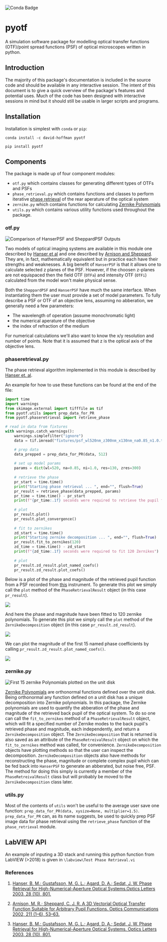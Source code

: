 ![Conda Badge](https://anaconda.org/david-hoffman/pyotf/badges/installer/conda.svg)

# pyotf

A simulation software package for modelling optical transfer functions (OTF)/point spread functions (PSF) of optical microscopes written in python.

## Introduction

The majority of this package's documentation is included in the source code and should be available in any interactive session. The intent of this document is to give a quick overview of the package's features and potential uses. Much of the code has been designed with interactive sessions in mind but it should still be usable in larger scripts and programs.

## Installation

Installation is simplest with `conda` or `pip`:

```
conda install -c david-hoffman pyotf
```

```
pip install pyotf
```

## Components

The package is made up of four component modules:
- `otf.py` which contains classes for generating different types of OTFs and PSFs
- `phase_retrieval.py` which contains functions and classes to perform iterative [phase retrieval][3] of the rear aperature of the optical system
- `zernike.py` which contains functions for calculating [Zernike Polynomials](https://en.wikipedia.org/wiki/Zernike_polynomials)
- `utils.py` which contains various utility functions used throughout the package.

### otf.py

![Comparison of HanserPSF and SheppardPSF Outputs](https://github.com/david-hoffman/pyOTF/blob/master/fixtures/otf.png?raw=true "Output of python -m pyotf.otf")

Two models of optical imaging systems are available in this module one described by [Hanser et al][1] and one described by [Arnison and Sheppard][2]. They are, in fact, mathematically equivalent but in practice each have their strengths and weaknesses. A big benefit of `HanserPSF` is that it allows one to calculate selected z planes of the PSF. However, if the choosen z-planes are not equispaced then the field OTF (`OTFa`) and intensity OTF (`OTFi`) calculated from the model won't make physical sense.

Both the `SheppardPSF` and `HanserPSF` have much the same interface. When instantiating them the user must provide a set of model parameters. To fully describe a PSF or OTF of an objective lens, assuming no abberation, we generally need a few parameters:

- The wavelength of operation (assume monochromatic light)
- the numerical aperature of the objective
- the index of refraction of the medium

For numerical calculations we'll also want to know the x/y resolution and number of points. Note that it is assumed that z is the optical axis of the objective lens.

### phaseretrieval.py

The phase retrieval algorithm implemented in this module is described by [Hanser et. al][3].

An example for how to use these functions can be found at the end of the file:

```python
import time
import warnings
from skimage.external import tifffile as tif
from pyotf.utils import prep_data_for_PR
from pyotf.phaseretrieval import retrieve_phase

# read in data from fixtures
with warnings.catch_warnings():
    warnings.simplefilter("ignore")
    data = tif.imread("fixtures/psf_wl520nm_z300nm_x130nm_na0.85_n1.0.tif")

    # prep data
    data_prepped = prep_data_for_PR(data, 512)
    
    # set up model params
    params = dict(wl=520, na=0.85, ni=1.0, res=130, zres=300)
    
    # retrieve the phase
    pr_start = time.time()
    print("Starting phase retrieval ... ", end="", flush=True)
    pr_result = retrieve_phase(data_prepped, params)
    pr_time = time.time() - pr_start
    print(f"{pr_time:.1f} seconds were required to retrieve the pupil function")
    
    # plot
    pr_result.plot()
    pr_result.plot_convergence()
    
    # fit to zernikes
    zd_start = time.time()
    print("Starting zernike decomposition ... ", end="", flush=True)
    pr_result.fit_to_zernikes(120)
    zd_time = time.time() - zd_start
    print(f"{zd_time:.1f} seconds were required to fit 120 Zernikes")
    
    # plot
    pr_result.zd_result.plot_named_coefs()
    pr_result.zd_result.plot_coefs()
```
Below is a plot of the phase and magnitude of the retrieved pupil function from a PSF recorded from [this](https://science.sciencemag.org/content/367/6475/eaaz5357) instrument. To generate this plot we simply call the `plot` method of the `PhaseRetrievalResult` object (in this case `pr_result`).

![ ](https://github.com/david-hoffman/pyOTF/blob/master/fixtures/PR%20Result.png?raw=true "The phase and magnitude of the retrieved pupil function")

And here the phase and magnitude have been fitted to 120 zernike polynomials. To generate this plot we simply call the `plot` method of the `ZernikeDecomposition` object (in this case `pr_result.zd_result`).

![ ](https://github.com/david-hoffman/pyOTF/blob/master/fixtures/PR%20Result%20ZD.png?raw=true "The phase and magnitude decomposed into 120 zernike polynomials")

We can plot the magnitude of the first 15 named phase coefficients by calling `pr_result.zd_result.plot_named_coefs()`. 

![ ](https://github.com/david-hoffman/pyOTF/blob/master/fixtures/Named%20Coefs.png?raw=true "The first 15 zernike polynomial coefficients which correspond to named aberrations.")

### zernike.py

![First 15 zernike Polynomials plotted on the unit disk](https://github.com/david-hoffman/pyOTF/blob/master/fixtures/zernike.png?raw=true "Output of python -m pyotf.zernike")

[Zernike Polynomials](https://en.wikipedia.org/wiki/Zernike_polynomials) are orthonormal functions defined over the unit disk. Being orthonormal any function defined on a unit disk has a unique decomposition into Zernike polynomials. In this package, the Zernike polynomials are used to quantify the abberation of the phase and magnitude of the retrieved back pupil of the optical system. To do so one can call the `fit_to_zernikes` method of a `PhaseRetrievalResult` object, which will fit a specified number of Zernike modes to the back pupil's retrieved phase and magnitude, each independently, and return a `ZernikeDecomposition` object. The `ZernikeDecomposition` that is returned is also saved as an attribute of the `PhaseRetreivalResult` object on which the `fit_to_zernikes` method was called, for convenience. `ZernikeDecomposition` objects have plotting methods so that the user can inspect the decomposition. `ZernikeDecomposition` objects also have methods for reconstructing the phase, magnitude or complete complex pupil which can be fed back into `HanserPSF` to generate an abberated, but noise free, PSF. The method for doing this simply is currently a member of the `PhaseRetreivalResult` class but will probably be moved to the `ZernikeDecomposition` class later.

### utils.py

Most of the contents of `utils` won't be useful to the average user save one function: `prep_data_for_PR(data, xysize=None, multiplier=1.5)`. `prep_data_for_PR` can, as its name suggests, be used to quickly prep PSF image data for phase retrieval using the `retrieve_phase` function of the `phase_retrieval` module.

## LabVIEW API

An example of inputing a 3D stack and running this python function from LabVIEW (>2018) is given in `\labview\Test Phase Retrieval.vi`

### References

1. [Hanser, B. M.; Gustafsson, M. G. L.; Agard, D. A.; Sedat, J. W. Phase Retrieval for High-Numerical-Aperture Optical Systems.Optics Letters 2003, 28 (10), 801.][1]

2. [Arnison, M. R.; Sheppard, C. J. R. A 3D Vectorial Optical Transfer Function Suitable for Arbitrary Pupil Functions. Optics Communications 2002, 211 (1–6), 53–63.][2]

3. [Hanser, B. M.; Gustafsson, M. G. L.; Agard, D. A.; Sedat, J. W. Phase Retrieval for High-Numerical-Aperture Optical Systems. Optics Letters 2003, 28 (10), 801.][3]

[1]: http://dx.doi.org/10.1364/OL.28.000801, "Hanser, B. M.; Gustafsson, M. G. L.; Agard, D. A.; Sedat, J. W. Phase Retrieval for High-Numerical-Aperture Optical Systems.Optics Letters 2003, 28 (10), 801."

[2]: http://dx.doi.org/10.1016/S0030-4018(02)01857-6 "Arnison, M. R.; Sheppard, C. J. R. A 3D Vectorial Optical Transfer Function Suitable for Arbitrary Pupil Functions. Optics Communications 2002, 211 (1–6), 53–63."

[3]: http://dx.doi.org/10.1364/OL.28.000801 "Hanser, B. M.; Gustafsson, M. G. L.; Agard, D. A.; Sedat, J. W. Phase Retrieval for High-Numerical-Aperture Optical Systems. Optics Letters 2003, 28 (10), 801."

